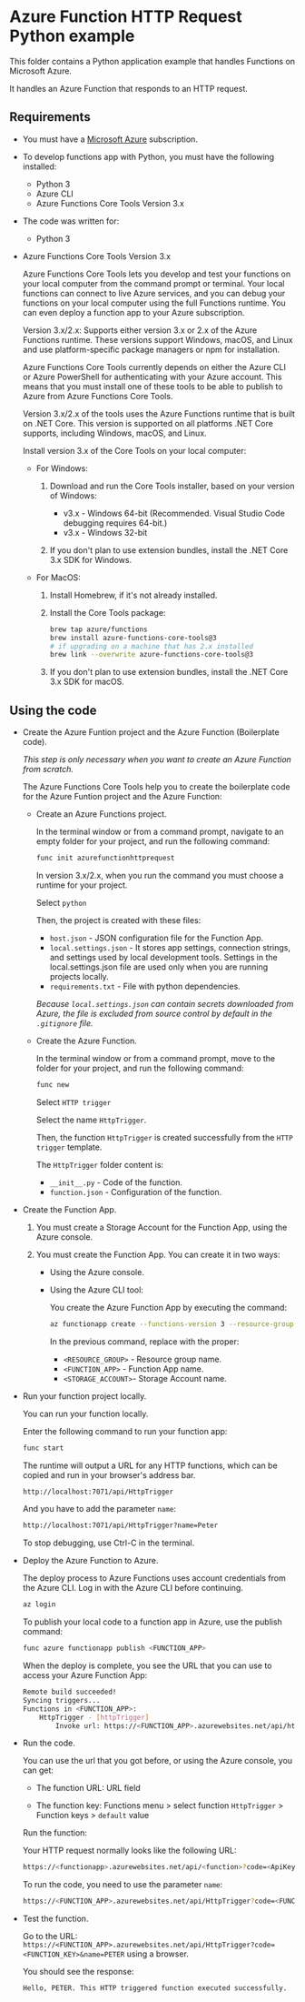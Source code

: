 # Azure Function HTTP Request Python example

This folder contains a Python application example that handles Functions on Microsoft Azure.

It handles an Azure Function that responds to an HTTP request.

## Requirements

* You must have a [Microsoft Azure](https://azure.microsoft.com/) subscription.

* To develop functions app with Python, you must have the following installed:
  * Python 3
  * Azure CLI
  * Azure Functions Core Tools Version 3.x

* The code was written for:
  * Python 3

* Azure Functions Core Tools Version 3.x

  Azure Functions Core Tools lets you develop and test your functions on your local computer from the command prompt or terminal. Your local functions can connect to live Azure services, and you can debug your functions on your local computer using the full Functions runtime. You can even deploy a function app to your Azure subscription.

  Version 3.x/2.x: Supports either version 3.x or 2.x of the Azure Functions runtime. These versions support Windows, macOS, and Linux and use platform-specific package managers or npm for installation.

  Azure Functions Core Tools currently depends on either the Azure CLI or Azure PowerShell for authenticating with your Azure account. This means that you must install one of these tools to be able to publish to Azure from Azure Functions Core Tools.

  Version 3.x/2.x of the tools uses the Azure Functions runtime that is built on .NET Core. This version is supported on all platforms .NET Core supports, including Windows, macOS, and Linux.

  Install version 3.x of the Core Tools on your local computer:
  
  * For Windows:

    1. Download and run the Core Tools installer, based on your version of Windows:

        * v3.x - Windows 64-bit (Recommended. Visual Studio Code debugging requires 64-bit.)
        * v3.x - Windows 32-bit

    2. If you don't plan to use extension bundles, install the .NET Core 3.x SDK for Windows.

  * For MacOS:

    1. Install Homebrew, if it's not already installed.
    2. Install the Core Tools package:

       ```bash
       brew tap azure/functions
       brew install azure-functions-core-tools@3
       # if upgrading on a machine that has 2.x installed
       brew link --overwrite azure-functions-core-tools@3
       ```

    3. If you don't plan to use extension bundles, install the .NET Core 3.x SDK for macOS.

## Using the code

* Create the Azure Funtion project and the Azure Function (Boilerplate code).

  *This step is only necessary when you want to create an Azure Function from scratch.*

  The Azure Functions Core Tools help you to create the boilerplate code for the Azure Funtion project and the Azure Function:
  
  * Create an Azure Functions project.
  
    In the terminal window or from a command prompt, navigate to an empty folder for your project, and run the following command:

    ```bash
    func init azurefunctionhttprequest
    ```

    In version 3.x/2.x, when you run the command you must choose a runtime for your project.

    Select `python`

    Then, the project is created with these files:

    * `host.json` - JSON configuration file for the Function App.
    * `local.settings.json` - It stores app settings, connection strings, and settings used by local development tools. Settings in the local.settings.json file are used only when you are running projects locally.
    * `requirements.txt` - File with python dependencies.

    *Because `local.settings.json` can contain secrets downloaded from Azure, the file is excluded from source control by default in the `.gitignore` file.*

  * Create the Azure Function.

    In the terminal window or from a command prompt, move to the folder for your project, and run the following command:

    ```bash
    func new
    ```

    Select `HTTP trigger`

    Select the name `HttpTrigger`.

    Then, the function `HttpTrigger` is created successfully from the `HTTP trigger` template.

    The `HttpTrigger` folder content is:

    * `__init__.py` - Code of the function.
    * `function.json` - Configuration of the function.

* Create the Function App.

  1. You must create a Storage Account for the Function App, using the Azure console.

  2. You must create the Function App. You can create it in two ways:

      * Using the Azure console.

      * Using the Azure CLI tool:

        You create the Azure Function App by executing the command:

        ```bash
        az functionapp create --functions-version 3 --resource-group <RESOURCE_GROUP> --os-type Linux --consumption-plan-location westeurope --runtime python --name <FUNCTION_APP> --storage-account <STORAGE_ACCOUNT>
        ```

        In the previous command, replace with the proper:

        * `<RESOURCE_GROUP>` - Resource group name.
        * `<FUNCTION_APP>` - Function App name.
        * `<STORAGE_ACCOUNT>`- Storage Account name.

* Run your function project locally.

  You can run your function locally.
  
  Enter the following command to run your function app:

  ```bash
  func start
  ```

  The runtime will output a URL for any HTTP functions, which can be copied and run in your browser's address bar.
  
  ```bash
  http://localhost:7071/api/HttpTrigger
  ```

  And you have to add the parameter `name`:

  ```bash
  http://localhost:7071/api/HttpTrigger?name=Peter
  ```

  To stop debugging, use Ctrl-C in the terminal.

* Deploy the Azure Function to Azure.

  The deploy process to Azure Functions uses account credentials from the Azure CLI. Log in with the Azure CLI before continuing.

  ```bash
  az login
  ```

  To publish your local code to a function app in Azure, use the publish command:

  ```bash
  func azure functionapp publish <FUNCTION_APP>
  ```

  When the deploy is complete, you see the URL that you can use to access your Azure Function App:

  ```bash
  Remote build succeeded!
  Syncing triggers...
  Functions in <FUNCTION_APP>:
      HttpTrigger - [httpTrigger]
          Invoke url: https://<FUNCTION_APP>.azurewebsites.net/api/httptrigger?code=<FUNCTION_KEY>
  ```

* Run the code.

  You can use the url that you got before, or using the Azure console, you can get:

  * The function URL: URL field

  * The function key: Functions menu > select function `HttpTrigger` > Function keys > `default` value

  Run the function:

  Your HTTP request normally looks like the following URL:

  ```bash
  https://<functionapp>.azurewebsites.net/api/<function>?code=<ApiKey>
  ```

  To run the code, you need to use the parameter `name`:

  ```bash
  https://<FUNCTION_APP>.azurewebsites.net/api/HttpTrigger?code=<FUNCTION_KEY>&name=PETER
  ```

* Test the function.

  Go to the URL: `https://<FUNCTION_APP>.azurewebsites.net/api/HttpTrigger?code=<FUNCTION_KEY>&name=PETER` using a browser.

  You should see the response:

  ```bash
  Hello, PETER. This HTTP triggered function executed successfully.
  ```
